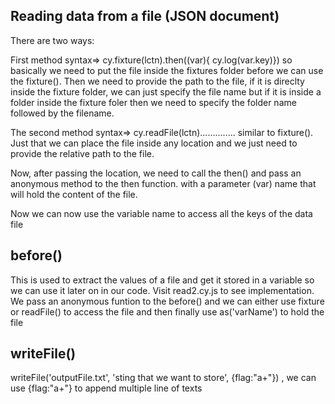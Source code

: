 ## Reading data from a file (JSON document)

There are two ways: 

First method syntax=>  cy.fixture(lctn).then((var){ cy.log(var.key)}) so basically we need to put the file inside the fixtures folder before we can use the fixture(). Then we need to provide the path to the file, if it is direclty inside the fixture folder, we can just specify the file name but if it is inside a folder inside the fixture foler then we need to specify the folder name followed by the filename.


The second method syntax=> cy.readFile(lctn).............. similar to fixture(). Just that we can place the file inside any location and we just need to provide the relative path to the file.

Now, after passing the location, we need to call the then() and pass an anonymous method to the then function. with a parameter (var) name that will hold the content of the file.

Now we can now use the variable name to access all the keys of the data file 

## before()

This is used to extract the values of a file and get it stored in a variable so we can use it later on in our code. Visit read2.cy.js to see implementation. We pass an anonymous funtion to the before() and we can either use fixture or readFile() to access the file and then finally use as('varName') to hold the file

## writeFile()
writeFile('outputFile.txt', 'sting that we want to store', {flag:"a+"}) , we can use {flag:"a+"} to append multiple line of texts